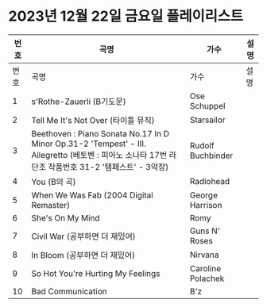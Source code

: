 # 2023년 12월 22일 금요일 플레이리스트

| 번호 | 곡명 | 가수 | 설명 |
|------|------|------|------|
| 번호 | 곡명 | 가수 | 설명 |
| 1 | s'Rothe-Zauerli (B기도문) | Ose Schuppel |  |
| 2 | Tell Me It's Not Over (타이틀 뮤직) | Starsailor |  |
| 3 | Beethoven : Piano Sonata No.17 In D Minor Op.31-2 'Tempest' - III. Allegretto (베토벤 : 피아노 소나타 17번 라단조 작품번호 31-2 '템페스트' - 3악장) | Rudolf Buchbinder |  |
| 4 | You (B의 곡) | Radiohead |  |
| 5 | When We Was Fab (2004 Digital Remaster) | George Harrison |  |
| 6 | She's On My Mind | Romy |  |
| 7 | Civil War (공부하면 더 재밌어) | Guns N' Roses |  |
| 8 | In Bloom (공부하면 더 재밌어) | Nirvana |  |
| 9 | So Hot You're Hurting My Feelings | Caroline Polachek |  |
| 10 | Bad Communication | B'z |  |
